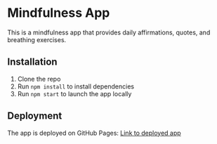 
# Mindfulness App

This is a mindfulness app that provides daily affirmations, quotes, and breathing exercises.

## Installation

1. Clone the repo
2. Run `npm install` to install dependencies
3. Run `npm start` to launch the app locally

## Deployment

The app is deployed on GitHub Pages: [Link to deployed app](https://<your-username>.github.io/<repository-name>)
